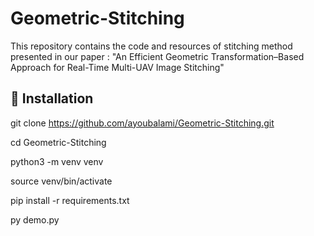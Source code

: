 # Geometric-Stitching
This repository contains the code and resources of stitching method presented in our paper : "An Efficient Geometric Transformation–Based Approach for Real-Time Multi-UAV Image Stitching"

## 🔧 Installation

git clone https://github.com/ayoubalami/Geometric-Stitching.git

cd Geometric-Stitching

python3 -m venv venv

source venv/bin/activate

pip install -r requirements.txt

py demo.py
